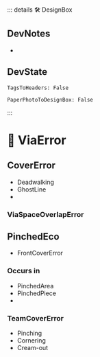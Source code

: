::: details 🛠 <dev>DesignBox</dev>

## DevNotes

-

## DevState

`TagsToHeaders: False`

`PaperPhotoToDesignBox: False`

:::

# 🔻 <via>ViaError</via>


## CoverError
- Deadwalking
- GhostLine
- 

### ViaSpaceOverlapError



## PinchedEco

- FrontCoverError

### Occurs in 
- PinchedArea
- PinchedPiece
- 

### TeamCoverError

- Pinching 
- Cornering
- Cream-out




